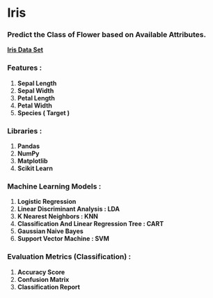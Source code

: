 # Iris

### Predict the Class of Flower based on Available Attributes. 

**[Iris Data Set](https://archive.ics.uci.edu/ml/datasets/Iris)**

### Features :

1. **Sepal Length**
2. **Sepal Width**
3. **Petal Length**
4. **Petal Width**
5. **Species ( Target )**

### Libraries :

1. **Pandas**
2. **NumPy**
3. **Matplotlib**
4. **Scikit Learn**

### Machine Learning Models : 

1. **Logistic Regression**
2. **Linear Discriminant Analysis : LDA**
3. **K Nearest Neighbors : KNN**
4. **Classification And Linear Regression Tree : CART**
5. **Gaussian Naive Bayes**
6. **Support Vector Machine : SVM**

### Evaluation Metrics (Classification) :

1. **Accuracy Score**
2. **Confusion Matrix**
3. **Classification Report**
